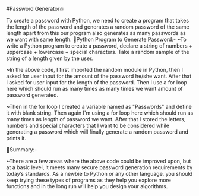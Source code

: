 #Password Generator🔥

To create a password with Python, we need to create a program that takes the length of the password and generates a random password of the same length apart from this our program also generates as many passwords as we want with same length.
📌Python Program to Generate Password:-
~To write a Python program to create a password, declare a string of numbers + uppercase + lowercase + special characters. Take a random sample of the string of a length given by the user.

~In the above code, I first imported the random module in Python, then I asked for user input for the amount of the password he/she want. After that I asked for user input for the length of the password. Then I use a for loop here which should run as many times as many times we want amount of password generated.

~Then in the for loop I created a variable named as "Passwords" and define it with blank string. Then again I'm using a for loop here which should run as many times as length of password we want. After that I stored the letters, numbers and special characters that I want to be considered while generating a password which will finally generate a random password and prints it.

📌Summary:-

~There are a few areas where the above code could be improved upon, but at a basic level, it meets many secure password generation requirements by today’s standards. As a newbie to Python or any other language, you should keep trying these types of programs as they help you explore more functions and in the long run will help you design your algorithms.
